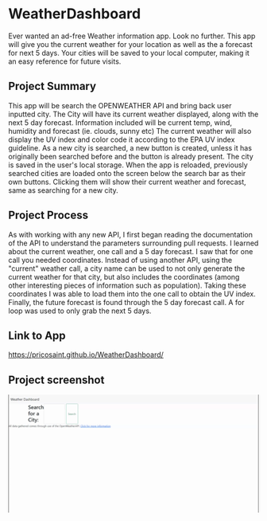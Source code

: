 # WeatherDashboard
Ever wanted an ad-free Weather information app. Look no further. This app will give you the current weather for your location as well as the a forecast for next 5 days. Your cities will be saved to your local computer, making it an easy reference for future visits.
## Project Summary
This app will be search the OPENWEATHER API and bring back user inputted city. The City will have its current weather displayed, along with the next 5 day forecast. Information included will be current temp, wind, humidity and forecast (ie. clouds, sunny etc)
The current weather will also display the UV index and color code it according to the EPA UV index guideline. As a new city is searched, a new button is created, unless it has originally been searched before and the button is already present. The city is saved in the user's local storage. When the app is reloaded, previously searched cities are loaded onto the screen below the search bar as their own buttons. Clicking them will show their current weather and forecast, same as searching for a new city.

## Project Process
As with working with any new API, I first began reading the documentation of the API to understand the parameters surrounding pull requests. I learned about the current weather, one call and a 5 day forecast. I saw that for one call you needed coordinates. Instead of using another API, using the "current" weather call, a city name can be used to not only generate the current weather for that city, but also includes the coordinates (among other interesting pieces of information such as population). Taking these coordinates I was able to load them into the one call to obtain the UV index. Finally, the future forecast is found through the 5 day forecast call. A for loop was used to only grab the next 5 days.


## Link to App
https://pricosaint.github.io/WeatherDashboard/

## Project screenshot
![An example of the weather dashboard](./assets/images/WDB.gif)